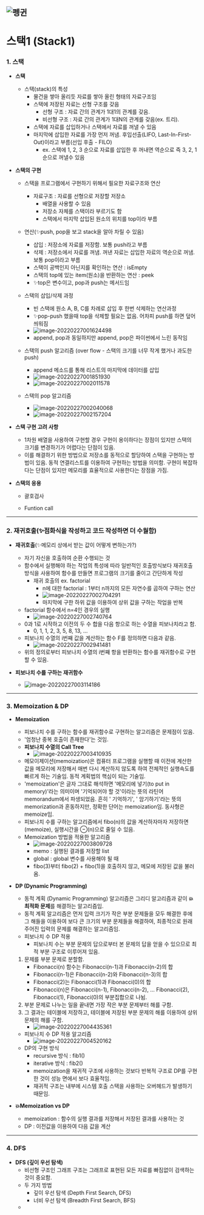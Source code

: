 ## ![펭귄](array_1.assets/펭귄.png)

# 스택1 (Stack1)



### 1. 스택

* **스택**
  * 스택(stack)의 특성
    * 물건을 쌓아 올리듯 자료를 쌓아 올린 형태의 자료구조임
    * 스택에 저장된 자료는 선형 구조를 갖음
      * 선형 구조 : 자료 간의 관계가 1대1의 관계를 갖음.
      * 비선형 구조 : 자료 간의 관계가 1대N의 관계를 갖음(ex. 트리).
    * 스택에 자료를 삽입하거나 스택에서 자료를 꺼낼 수 있음
    * 마지막에 삽입한 자료를 가장 먼저 꺼냄. 후입선출(LIFO, Last-In-First-Out)이라고 부름(선입 후출 - FILO)
      * ex. 스택에 1, 2, 3 순으로 자료를 삽입한 후 꺼내면 역순으로 즉 3, 2, 1 순으로 꺼낼수 있음

* **스택의 구현**

  * 스택을 프로그램에서 구현하기 위해서 필요한 자료구조와 연산
    * 자료구조 : 자료를 선형으로 저장할 저장소
      * 배열을 사용할 수 있음
      * 저장소 자체를 스택이라 부르기도 함
      * 스택에서 마지막 삽입된 원소의 위치를 top이라 부름

  * 연산(✨push, pop을 보고 stack을 알아 차릴 수 있음)
    * 삽입 : 저장소에 자료를 저장함. 보통 push라고 부름
    * 삭제 : 저장소에서 자료를 꺼냄. 꺼낸 자료는 삽입한 자료의 역순으로 꺼냄. 보통 pop이라고 부름
    * 스택이 공백인지 아닌지를 확인하는 연산 : isEmpty
    * 스택의 top에 있는 item(원소)을 반환하는 연산 : peek
    * ✨top은 변수이고, pop과 push는 메서드임

  * 스택의 삽입/삭제 과정
    * 빈 스택에 원소 A, B, C를 차례로 삽입 후 한번 삭제하는 연산과정
    * ✨pop-push 했을때 top을 삭제할 필요는 없음. 어차피 push를 하면 덮어 씌워짐
    * ![image-20220227001624498](stack.assets/image-20220227001624498.png)
    * append, pop과 동일하지만 append, pop은 파이썬에서 느린 동작임

  * 스택의 push 알고리즘 (over flow - 스택의 크기를 너무 작게 했거나 과도한 push)
    * append 메소드를 통해 리스트의 마지막에 데이터를 삽입
    * ![image-20220227001851930](stack.assets/image-20220227001851930.png)
    * ![image-20220227002011578](stack.assets/image-20220227002011578.png)

  * 스택의 pop 알고리즘
    * ![image-20220227002040068](stack.assets/image-20220227002040068.png)
    * ![image-20220227002157204](stack.assets/image-20220227002157204.png)

* **스택 구현 고려 사항**

  * 1차원 배열을 사용하여 구현할 경우 구현이 용이하다는 장점이 있지만 스택의 크기를 변경하기가 어렵다는 단점이 있음.
  * 이를 해결하기 위한 방법으로 저장소를 동적으로 할당하여 스택을 구현하는 방법이 있음. 동적 연결리스트를 이용하여 구현하는 방법을 의미함. 구현이 복잡하다는 단점이 있지만 메모리를 효율적으로 사용한다는 장점을 가짐. 

* **스택의 응용**

  * 괄호검사

  * Funtion call

    


---



### 2. 재귀호출(✨점화식을 작성하고 코드 작성하면 더 수월함)

* **재귀호출**(✨메모리 상에서 받는 값이 어떻게 변하는가?)
  * 자기 자신을 호출하여 순환 수행되는 것
  * 함수에서 실행해야 하는 작업의 특성에 따라 일반적인 호출방식보다 재귀호출방식을 사용하여 함수를 만들면 프로그램의 크기를 줄이고 간단하게 작성
    * 재귀 호출의 ex. factorial
      * n에 대한 factorial : 1부터 n까지의 모든 자연수를 곱하여 구하는 연산
      * ![image-20220227002704291](stack.assets/image-20220227002704291.png)
      * 마지막에 구한 하위 값을 이용하여 상위 값을 구하는 작업을 반복
  * factorial 함수에서 n=4인 경우의 실행
    * ![image-20220227002740764](stack.assets/image-20220227002740764.png)
  * 0과 1로 시작하고 이전의 두 수 합을 다음 항으로 하는 수열을 피보나치라고 함.
    * 0, 1, 1, 2, 3, 5, 8, 13, ...
  * 피보나치 수열의 i번째 값을 계산하는 함수 F를 정의하면 다음과 같음.
    * ![image-20220227002941481](stack.assets/image-20220227002941481.png)
  * 위의 정의로부터 피보나치 수열의 i번째 항을 반환하는 함수를 재귀함수로 구현할 수 있음.

* **피보나치 수를 구하는 재귀함수**
  * ![image-20220227003114186](stack.assets/image-20220227003114186.png)

---



### 3. Memoization & DP

* **Memoization**
  * 피보나치 수를 구하는 함수를 재귀함수로 구현하는 알고리즘은 문제점이 있음.
  * '엄청난 중복 호출이 존재한다'는 것임.
  * **피보나치 수열의 Call Tree**
    * ![image-20220227003410935](stack.assets/image-20220227003410935.png)
  * 메모이제이션(memoization)은 컴퓨터 프로그램을 실행할 때 이전에 계산한 값을 메모리에 저장해서 매번 다시 계산하지 않도록 하여 전체적인 실행속도를 빠르게 하는 기술임. 동적 계획법의 핵심이 되는 기술임.
  * 'memoization'은 글자 그대로 해석하면 '메모리에 넣기(to put in memory)'라는 의미이며 '기억되어야 할 것'이라는 뜻의 라틴어 memorandum에서 파생되었음. 흔히 ' 기억하기', ' 암기하기'라는 뜻의 memorization과 혼동하지만, 정확한 단어는 memoization임. 동사형은 memoize임.
  * 피보나치 수를 구하는 알고리즘에서 fibo(n)의 값을 계산하자마자 저장하면(memoize), 실행시간을 ⊖(n)으로 줄일 수 있음.
  * Memoization 방법을 적용한 알고리즘
    * ![image-20220227003809728](stack.assets/image-20220227003809728.png)
    * memo : 실행된 결과를 저장할 list
    * global : global 변수를 사용해야 될 때
    * fibo(3)부터 fibo(2) + fibo(1)을 호출하지 않고, 메모에 저장된 값을 불러옴.

* **DP (Dynamic Programming)**

  * 동적 계획 (Dynamic Programming) 알고리즘은 그리디 알고리즘과 같이 **💥최적화 문제**를 해결하는 알고리즘임.
  * 동적 계획 알고리즘은 먼저 입력 크기가 작은 부분 문제들을 모두 해결한 후에 그 해들을 이용하여 보다 큰 크기의 부분 문제들을 해결하여, 최종적으로 원래 주어진 입력의 문제를 해결하는 알고리즘임.
  * 피보나치 수 DP 적용
    * 피보나치 수는 부분 문제의 답으로부터 본 문제의 답을 얻을 수 있으므로 최적 부분 구조로 이루어져 있음.

  1. 문제를 부분 문제로 분할함.
     *  Fibonacci(n) 함수는 Fibonacci(n-1)과 Fibonacci(n-2)의 합
     * Fibonacci(n-1)은 Fibonacci(n-2)와 Fibonacci(n-3)의 합
     * Fibonacci(2)는 Fibonacci(1)과 Fibonacci(0)의 합
     * Fibonacci(n)은 Fibonacci(n-1), Fibonacci(n-2), ... Fibonacci(2), Fibonacci(1), Fibonacci(0)의 부분집합으로 나뉨.
  2.  부분 문제로 나누는 일을 끝내면 가장 작은 부분 문제부터 해를 구함.
  3. 그 결과는 테이블에 저장하고, 테이블에 저장된 부분 문제의 해를 이용하여 상위 문제의 해를 구함.
     * ![image-20220227004435361](stack.assets/image-20220227004435361.png)

  * 피보나치 수 DP 적용 알고리즘
    * ![image-20220227004520162](stack.assets/image-20220227004520162.png)
  * DP의 구현 방식
    * recursive 방식 : fib1()
    * iterative 방식 : fib2()
    * memoization을 재귀적 구조에 사용하는 것보다 반복적 구조로 DP를 구현한 것이 성능 면에서 보다 효율적임.
    * 재귀적 구조는 내부에 시스템 호출 스택을 사용하는 오버헤드가 발생하기 때문임.

* **💥Memoization vs DP**
  * memoization : 함수의 실행 결과를 저장해서 저장된 결과를 사용하는 것
  * DP : 이전값을 이용하여 다음 값을 계산

---



### 4. DFS

* **DFS (깊이 우선 탐색)**
  * 비선형 구조인 그래프 구조는 그래프로 표현된 모든 자료를 빠짐없이 검색하는 것이 중요함.
  * 두 가지 방법
    * 깊이 우선 탐색 (Depth First Search, DFS)
    * 너비 우선 탐색 (Breadth First Search, BFS)
  * 
